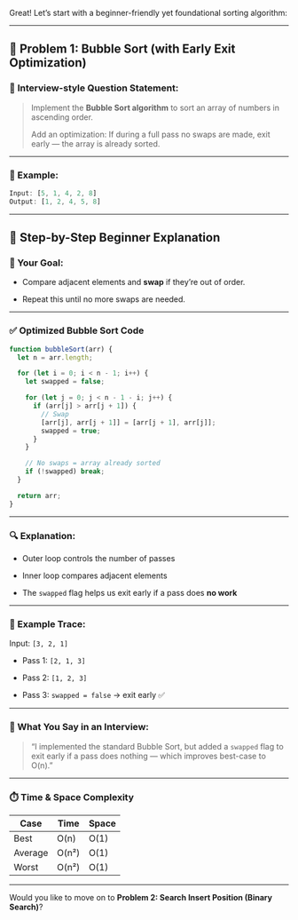 Great! Let’s start with a beginner-friendly yet foundational sorting algorithm:

---

## 🔹 **Problem 1: Bubble Sort (with Early Exit Optimization)**

### 🧠 **Interview-style Question Statement:**

> Implement the **Bubble Sort algorithm** to sort an array of numbers in ascending order.
> 
> Add an optimization: If during a full pass no swaps are made, exit early — the array is already sorted.

---

### 🔸 Example:

```js
Input: [5, 1, 4, 2, 8]  
Output: [1, 2, 4, 5, 8]
```

---

## 🧱 **Step-by-Step Beginner Explanation**

### 🎯 Your Goal:

- Compare adjacent elements and **swap** if they’re out of order.
    
- Repeat this until no more swaps are needed.
    

---

### ✅ **Optimized Bubble Sort Code**

```js
function bubbleSort(arr) {
  let n = arr.length;

  for (let i = 0; i < n - 1; i++) {
    let swapped = false;

    for (let j = 0; j < n - 1 - i; j++) {
      if (arr[j] > arr[j + 1]) {
        // Swap
        [arr[j], arr[j + 1]] = [arr[j + 1], arr[j]];
        swapped = true;
      }
    }

    // No swaps = array already sorted
    if (!swapped) break;
  }

  return arr;
}
```

---

### 🔍 **Explanation:**

- Outer loop controls the number of passes
    
- Inner loop compares adjacent elements
    
- The `swapped` flag helps us exit early if a pass does **no work**
    

---

### 🧪 Example Trace:

Input: `[3, 2, 1]`

- Pass 1: `[2, 1, 3]`
    
- Pass 2: `[1, 2, 3]`
    
- Pass 3: `swapped = false` → exit early ✅
    

---

### 🧠 What You Say in an Interview:

> “I implemented the standard Bubble Sort, but added a `swapped` flag to exit early if a pass does nothing — which improves best-case to O(n).”

---

### ⏱️ Time & Space Complexity

|Case|Time|Space|
|---|---|---|
|Best|O(n)|O(1)|
|Average|O(n²)|O(1)|
|Worst|O(n²)|O(1)|

---

Would you like to move on to **Problem 2: Search Insert Position (Binary Search)**?
